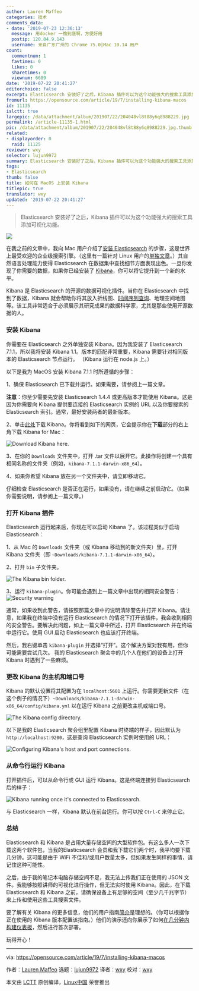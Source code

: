 ```yaml
---
author: Lauren Maffeo
categories: 技术
comments_data:
- date: '2019-07-23 12:36:13'
  message: 用docker 一撸到底啊，方便好用
  postip: 120.84.9.143
  username: 来自广东广州的 Chrome 75.0|Mac 10.14 用户
count:
  commentnum: 1
  favtimes: 0
  likes: 0
  sharetimes: 0
  viewnum: 6689
date: '2019-07-22 20:41:27'
editorchoice: false
excerpt: Elasticsearch 安装好了之后，Kibana 插件可以为这个功能强大的搜索工具添加可视化功能。
fromurl: https://opensource.com/article/19/7/installing-kibana-macos
id: 11135
islctt: true
largepic: /data/attachment/album/201907/22/204048vl8t88y6q8988229.jpg
permalink: /article-11135-1.html
pic: /data/attachment/album/201907/22/204048vl8t88y6q8988229.jpg.thumb.jpg
related:
- displayorder: 0
  raid: 11125
reviewer: wxy
selector: lujun9972
summary: Elasticsearch 安装好了之后，Kibana 插件可以为这个功能强大的搜索工具添加可视化功能。
tags:
- Elasticsearch
thumb: false
title: 如何在 MacOS 上安装 Kibana
titlepic: true
translator: wxy
updated: '2019-07-22 20:41:27'
---
```



> 
> Elasticsearch 安装好了之后，Kibana 插件可以为这个功能强大的搜索工具添加可视化功能。
> 
> 
> 


![](/data/attachment/album/201907/22/204048vl8t88y6q8988229.jpg)


在我之前的文章中，我向 Mac 用户介绍了[安装 Elasticsearch](/article-11125-1.html) 的步骤，这是世界上最受欢迎的企业级搜索引擎。（这里有一篇针对 Linux 用户的[单独文章](https://opensource.com/article/19/7/installing-elasticsearch-and-kibana-linux)。）其自然语言处理能力使得 Elasticsearch 在数据集中查找细节方面表现出色。一旦你发现了你需要的数据，如果你已经安装了 [Kibana](https://www.elastic.co/products/kibana)，你可以将它提升到一个新的水平。


Kibana 是 Elasticsearch 的开源的数据可视化插件。当你在 Elasticsearch 中找到了数据，Kibana 就会帮助你将其放入折线图、[时间序列查询](https://en.wikipedia.org/wiki/Time_series)、地理空间地图等。该工具非常适合于必须展示其研究成果的数据科学家，尤其是那些使用开源数据的人。


### 安装 Kibana


你需要在 Elasticsearch 之外单独安装 Kibana。因为我安装了 Elasticsearch 7.1.1，所以我将安装 Kibana 1.1。版本的匹配非常重要，Kibana 需要针对相同版本的 Elasticsearch 节点运行。 （Kibana 运行在 node.js 上。）


以下是我为 MacOS 安装 Kibana 7.1.1 时所遵循的步骤：


1、确保 Elasticsearch 已下载并运行。如果需要，请参阅上一篇文章。


**注意**：你至少需要先安装 Elasticsearch 1.4.4 或更高版本才能使用 Kibana。这是因为你需要向 Kibana 提供要连接的 Elasticsearch 实例的 URL 以及你要搜索的 Elasticsearch 索引。通常，最好安装两者的最新版本。


2、单击[此处](https://www.elastic.co/downloads/kibana)下载 Kibana。你将看到如下的网页，它会提示你在**下载**部分的右上角下载 Kibana for Mac：


![Download Kibana here.](/data/attachment/album/201907/22/204132mvow3ld6k3z6aw3o.png "Download Kibana here.")


3、在你的 `Downloads` 文件夹中，打开 .tar 文件以展开它。此操作将创建一个具有相同名称的文件夹（例如，`kibana-7.1.1-darwin-x86_64`）。


4、如果你希望 Kibana 放在另一个文件夹中，请立即移动它。


仔细检查 Elasticsearch 是否正在运行，如果没有，请在继续之前启动它。（如果你需要说明，请参阅上一篇文章。）


### 打开 Kibana 插件


Elasticsearch 运行起来后，你现在可以启动 Kibana 了。该过程类似于启动 Elasticsearch：


1、从 Mac 的 `Downloads` 文件夹（或 Kibana 移动到的新文件夹）里，打开 Kibana 文件夹（即 `~Downloads/kibana-7.1.1-darwin-x86_64`）。


2、打开 `bin` 子文件夹。


![The Kibana bin folder.](/data/attachment/album/201907/22/204137krn6gnpnhujcpbjw.png "The Kibana bin folder.")


3、运行 `kibana-plugin`。你可能会遇到上一篇文章中出现的相同安全警告： ![Security warning](/data/attachment/album/201907/22/204144fl2vsvhld2hlpmcc.png "Security warning")


通常，如果收到此警告，请按照那篇文章中的说明清除警告并打开 Kibana。请注意，如果我在终端中没有运行 Elasticsearch 的情况下打开该插件，我会收到相同的安全警告。要解决此问题，如上一篇文章中所述，打开 Elasticsearch 并在终端中运行它。使用 GUI 启动 Elasticsearch 也应该打开终端。


然后，我右键单击 `kibana-plugin` 并选择“打开”。这个解决方案对我有用，但你可能需要尝试几次。 我的 Elasticsearch 聚会中的几个人在他们的设备上打开 Kibana 时遇到了一些麻烦。


### 更改 Kibana 的主机和端口号


Kibana 的默认设置将其配置为在 `localhost:5601` 上运行。你需要更新文件（在这个例子的情况下）`~Downloads/kibana-7.1.1-darwin-x86_64/config/kibana.yml` 以在运行 Kibana 之前更改主机或端口号。


![The Kibana config directory.](/data/attachment/album/201907/22/204150pnu0oz3en1adz2r0.png "The Kibana config directory.")


以下是我的 Elasticsearch 聚会组里配置 Kibana 时终端的样子，因此默认为 `http://localhost:9200`，这是查询 Elasticsearch 实例时使用的 URL：


![Configuring Kibana's host and port connections.](/data/attachment/album/201907/22/204151nfmxxywrraf2yf35.png "Configuring Kibana's host and port connections.")


### 从命令行运行 Kibana


打开插件后，可以从命令行或 GUI 运行 Kibana。这是终端连接到 Elasticsearch 后的样子：


![Kibana running once it's connected to Elasticsearch.](/data/attachment/album/201907/22/204153p63k00hiredgsddg.png "Kibana running once it's connected to Elasticsearch.")


与 Elasticsearch 一样，Kibana 默认在前台运行。你可以按 `Ctrl-C` 来停止它。


### 总结


Elasticsearch 和 Kibana 是占用大量存储空间的大型软件包。有这么多人一次下载这两个软件包，当我的Elasticsearch 会员和我下载它们两个时，我平均要下载几分钟。这可能是由于 WiFi 不佳和/或用户数量太多，但如果发生同样的事情，请记住这种可能性。


之后，由于我的笔记本电脑存储空间不足，我无法上传我们正在使用的 JSON 文件。我能够按照讲师的可视化进行操作，但无法实时使用 Kibana。因此，在下载 Elasticsearch 和 Kibana 之前，请确保设备上有足够的空间（至少几千兆字节）来上传和使用这些工具搜索文件。


要了解有关 Kibana 的更多信息，他们的用户指南[简介](https://www.elastic.co/guide/en/kibana/7.2/introduction.html)是理想的。（你可以根据你正在使用的 Kibana 版本配置该指南。）他们的演示还向你展示了如何[在几分钟内构建仪表板](https://www.elastic.co/webinars/getting-started-kibana?baymax=rtp&elektra=docs&storm=top-video&iesrc=ctr)，然后进行首次部署。


玩得开心！




---


via: <https://opensource.com/article/19/7/installing-kibana-macos>


作者：[Lauren Maffeo](https://opensource.com/users/lmaffeo) 选题：[lujun9972](https://github.com/lujun9972) 译者：[wxy](https://github.com/wxy) 校对：[wxy](https://github.com/wxy)


本文由 [LCTT](https://github.com/LCTT/TranslateProject) 原创编译，[Linux中国](https://linux.cn/) 荣誉推出